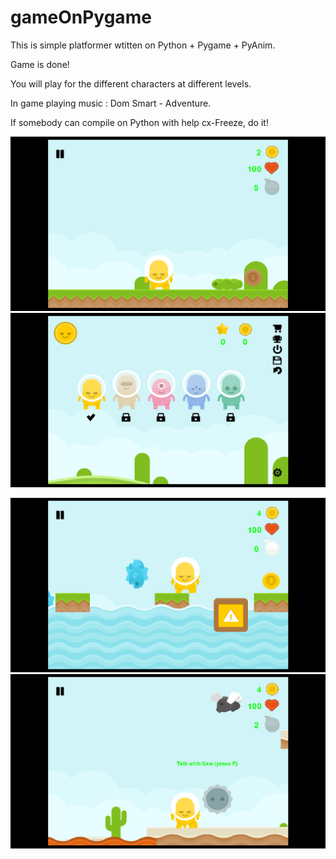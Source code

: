 # gameOnPygame
This is simple platformer wtitten on Python + Pygame + PyAnim.

Game is done!

You will play for the different characters at different levels.

In game playing music : Dom Smart - Adventure.

If somebody can compile on Python with help cx-Freeze, do it!

![alt text](Screenshots/Screenshot1.png)
![alt text](Screenshots/Screenshot2.png)

![alt text](Screenshots/Screenshot3.png)
![alt text](Screenshots/Screenshot4.png)


